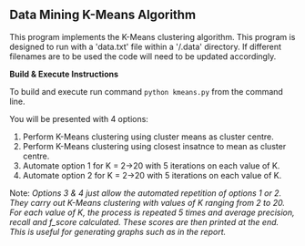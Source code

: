 ## Data Mining K-Means Algorithm

This program implements the K-Means clustering algorithm.
This program is designed to run with a 'data.txt' file within a '/.data' directory.
If different filenames are to be used the code will need to be updated accordingly.


**Build & Execute Instructions**

To build and execute run command `python kmeans.py` from the command line.

You will be presented with 4 options:

1. Perform K-Means clustering using cluster means as cluster centre.
2. Perform K-Means clustering using closest insatnce to mean as cluster centre.
3. Automate option 1 for K = 2->20 with 5 iterations on each value of K.
4. Automate option 2 for K = 2->20 with 5 iterations on each value of K.

Note: _Options 3 & 4 just allow the automated repetition of options 1 or 2.
They carry out K-Means clustering with values of K ranging from 2 to 20.
For each value of K, the process is repeated 5 times and average precision, recall and f_score calculated.
These scores are then printed at the end. This is useful for generating graphs such as in the report._
